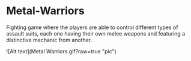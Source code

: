 # Metal-Warriors
Fighting game where the players are able to control different types of assault suits, each one having their own melee weapons and featuring a distinctive mechanic from another.

![Alt text](Metal Warriors.gif?raw=true "pic")
